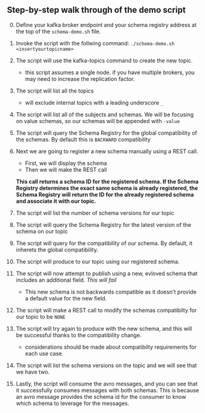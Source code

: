 ## Step-by-step walk through of the demo script
0. Define your kafka broker endpoint and your schema registry address at the top of the `schema-demo.sh` file.
1. Invoke the script with the follwing command: `./schema-demo.sh <insertyourtopicname>`
1. The script will use the kafka-topics command to create the new topic.
    - this script assumes a single node. if you have multiple brokers, you may need to increase the replication factor. 
1. The script will list all the topics 
    - will exclude internal topics with a leading underscore `_` 
1. The script will list all of the subjects and schemas. We will be focusing on value schemas, so our schemas will be appended with `-value`
1. The script will query the Schema Registry for the global compatibility of the schemas. By default this is `BACKWARD` compatibility
1. Next we are going to register a new schema manually using a REST call. 
    - First, we will display the schema
    - Then we will make the REST call

    **This call returns a schema ID for the registered schema. If the Schema Registry determines the exact same schema is already registered, the Schema Registry will return the ID for the already registered schema and associate it with our topic.**
1. The script will list the number of schema versions for our topic
1. The script will query the Schema Registry for the latest version of the schema on our topic
1. The script will query for the compatibility of our schema. By default, it inherets the global compatibility.
1. The script will produce to our topic using our registered schema.
1. The script will now attempt to publish using a new, evloved schema that includes an additional field. *This will fail*
    - This new schema is not backwards compatible as it doesn't provide a default value for the new field. 
1. The script will make a REST call to modify the schemas compatibilty for our topic to be `NONE`
1. The script will try again to produce with the new schema, and this will be successful thanks to the compatibility change.
    - considerations should be made about compatibilty requirements for each use case.
1. The script will list the schema versions on the topic and we will see that we have two.
1. Lastly, the script will consume the avro messages, and you can see that it successfully consumes messages with both schemas. This is because an avro message provides the schema id for the consumer to know which schema to leverage for the messages.